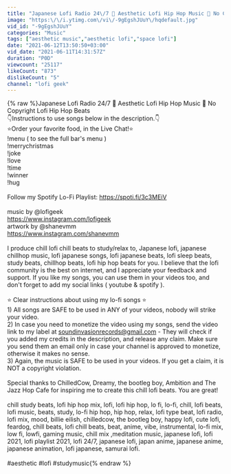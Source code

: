 ```yaml
---
title: "Japanese Lofi Radio 24\/7 🔴 Aesthetic Lofi Hip Hop Music 🔴 No Copyright Lofi Hip Hop Beats"
image: "https:\/\/i.ytimg.com\/vi\/-9gEgshJUuY\/hqdefault.jpg"
vid_id: "-9gEgshJUuY"
categories: "Music"
tags: ["aesthetic music","aesthetic lofi","space lofi"]
date: "2021-06-12T13:50:50+03:00"
vid_date: "2021-06-11T14:31:57Z"
duration: "P0D"
viewcount: "25117"
likeCount: "873"
dislikeCount: "5"
channel: "lofi geek"
---
```

{% raw %}Japanese Lofi Radio 24/7 🔴 Aesthetic Lofi Hip Hop Music 🔴 No Copyright Lofi Hip Hop Beats<br />👇Instructions to use songs below in the description.👇<br />⭐Order your favorite food, in the Live Chat!⭐<br />!menu ( to see the full bar's menu )<br />!merrychristmas<br />!joke<br />!love<br />!time<br />!winner<br />!hug<br /><br />Follow my Spotify Lo-Fi Playlist: <a rel="nofollow" target="blank" href="https://spoti.fi/3c3MEiV">https://spoti.fi/3c3MEiV</a><br /><br />music by @lofigeek<br /><a rel="nofollow" target="blank" href="https://www.instagram.com/lofigeek">https://www.instagram.com/lofigeek</a><br />artwork by @shanevmm<br /><a rel="nofollow" target="blank" href="https://www.instagram.com/shanevmm">https://www.instagram.com/shanevmm</a><br /><br />I produce chill lofi chill beats to study/relax to, Japanese lofi, japanese chillhop music, lofi japanese songs, lofi japanese beats, lofi sleep beats, study beats, chillhop beats, lofi hip hop beats for you. I believe that the lofi community is the best on internet, and I appreciate your feedback and support. If you like my songs, you can use them in your videos too, and don't forget to add my social links ( youtube &amp; spotify ).<br /><br />⭐ Clear instructions about using my lo-fi songs ⭐<br />1) All songs are SAFE to be used in ANY of your videos, nobody will strike your video.<br />2) In case you need to monetize the video using my songs, send the video link to my label at soundinvasionrecords@gmail.com - They will check if you added my credits in the description, and release any claim. Make sure you send them an email only in case your channel is approved to monetize, otherwise it makes no sense.<br />3) Again, the music is SAFE to be used in your videos. If you get a claim, it is NOT a copyright violation.<br /><br />Special thanks to ChilledCow, Dreamy, the bootleg boy, Ambition and The Jazz Hop Cafe for inspiring me to create this chill lofi beats. You are great!<br /><br />chill study beats, lofi hip hop mix, lofi, lofi hip hop, lo fi, lo-fi, chill, lofi beats, lofi music, beats, study, lo-fi hip hop, hip hop, relax, lofi type beat, lofi radio, lofi mix, mood, billie eilish, chilledcow, the bootleg boy, happy lofi, cute lofi, feardog, chill beats, lofi chill beats, beat, anime, vibe, instrumental, lo-fi mix, low fi, lowfi, gaming music, chill mix ,meditation music, japanese lofi, lofi 2021, lofi playlist 2021, lofi 24/7, japanese lofi, japan anime, japanese anime, japanese animation, lofi japanese, samurai lofi.<br /><br />#aesthetic #lofi #studymusic{% endraw %}
